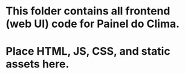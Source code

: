 # This folder contains all frontend (web UI) code for Painel do Clima.
# Place HTML, JS, CSS, and static assets here.
